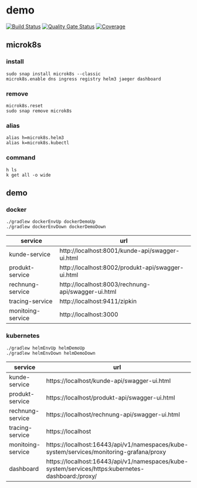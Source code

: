 # demo

[![Build Status](https://travis-ci.org/octopus-prime/demo.svg?branch=master)](https://travis-ci.org/octopus-prime/demo)
[![Quality Gate Status](https://sonarcloud.io/api/project_badges/measure?project=octopus-prime_demo&metric=alert_status)](https://sonarcloud.io/dashboard?id=octopus-prime_demo)
[![Coverage](https://sonarcloud.io/api/project_badges/measure?project=octopus-prime_demo&metric=coverage)](https://sonarcloud.io/dashboard?id=octopus-prime_demo)

## microk8s

### install

```
sudo snap install microk8s --classic
microk8s.enable dns ingress registry helm3 jaeger dashboard
```

### remove

```
microk8s.reset
sudo snap remove microk8s
```

### alias

```
alias h=microk8s.helm3
alias k=microk8s.kubectl
```

### command

```
h ls
k get all -o wide
```

## demo

### docker

```
./gradlew dockerEnvUp dockerDemoUp
./gradlew dockerEnvDown dockerDemoDown
```

| service           | url |
| ---               | --- |
| kunde-service     | http://localhost:8001/kunde-api/swagger-ui.html |
| produkt-service   | http://localhost:8002/produkt-api/swagger-ui.html |
| rechnung-service  | http://localhost:8003/rechnung-api/swagger-ui.html |
| tracing-service   | http://localhost:9411/zipkin |
| monitoing-service | http://localhost:3000 |

### kubernetes

```
./gradlew helmEnvUp helmDemoUp
./gradlew helmEnvDown helmDemoDown
```

| service           | url |
| ---               | --- |
| kunde-service     | https://localhost/kunde-api/swagger-ui.html |
| produkt-service   | https://localhost/produkt-api/swagger-ui.html |
| rechnung-service  | https://localhost/rechnung-api/swagger-ui.html |
| tracing-service   | https://localhost |
| monitoing-service | https://localhost:16443/api/v1/namespaces/kube-system/services/monitoring-grafana/proxy |
| dashboard         | https://localhost:16443/api/v1/namespaces/kube-system/services/https:kubernetes-dashboard:/proxy/ |
